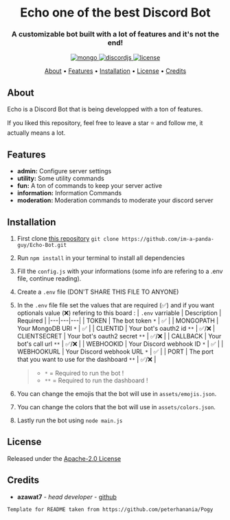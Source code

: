 <h1 align="center">
  Echo one of the best Discord Bot
  <br>
</h1>

<h3 align=center>A customizable bot built with a lot of features and it's not the end!</h3>

<div align="center">

 <a href="https://github.com/mongodb/mongo">
    <img src="https://img.shields.io/badge/MongoDB-%234ea94b.svg?&amp;style=for-the-badge&amp;logo=mongodb&amp;logoColor=white" alt="mongo" />
  </a>
  
  <a href="https://github.com/discordjs">
    <img src="https://img.shields.io/badge/discord.js-v12.5.3-blue.svg?logo=npm" alt="discordjs" />
  </a>

  <a href="https://github.com/im-a-panda-guy/EchoBot/blob/master/LICENSE">
    <img src="https://img.shields.io/badge/license-Apache%202-blue" alt="license" />
  </a>
 </div>

<p align="center">
  <a href="#about">About</a>
  •
  <a href="#features">Features</a>
  •
  <a href="#installation">Installation</a>
  •
  <a href="#license">License</a>
  •
  <a href="#credits">Credits</a>
</p>

## About

Echo is a Discord Bot that is being developped with a ton of features.

If you liked this repository, feel free to leave a star ⭐ and follow me, it actually means a lot.

## Features

- **admin:** Configure server settings
- **utility:** Some utility commands
- **fun:** A ton of commands to keep your server active
- **information:** Information Commands
- **moderation:** Moderation commands to moderate your discord server

## Installation

1. First clone [this repository](https://github.com/azawat7/EchoBot-OUTDATED) `git clone https://github.com/im-a-panda-guy/Echo-Bot.git`
2. Run `npm install` in your terminal to install all dependencies
3. Fill the `config.js` with your informations (some info are refering to a .env file, continue reading).
4. Create a `.env` file (DON'T SHARE THIS FILE TO ANYONE)
5. In the `.env` file file set the values that are required (✅) and if you want optionals value (❌) refering to this board :
   | `.env` varriable | Description | Required |
   |---|---|---|
   | TOKEN | The bot token `*` | ✅ |
   | MONGOPATH | Your MongoDB URI `*` | ✅ |
   | CLIENTID | Your bot's oauth2 id `**` | ✅/❌
   | CLIENTSECRET | Your bot's oauth2 secret `**` | ✅/❌ |
   | CALLBACK | Your bot's call url `**` | ✅/❌ |
   | WEBHOOKID | Your Discord webhook ID `*` | ✅ |
   | WEBHOOKURL | Your Discord webhook URL `*` | ✅ |
   | PORT | The port that you want to use for the dashboard `**` | ✅/❌ |

   > - `*` = Required to run the bot !
   > - `**` = Required to run the dashboard !

6. You can change the emojis that the bot will use in `assets/emojis.json`.
7. You can change the colors that the bot will use in `assets/colors.json`.
8. Lastly run the bot using `node main.js`

## License

Released under the [Apache-2.0 License](http://www.apache.org/licenses/LICENSE-2.0)

## Credits

- **azawat7** - _head developer_ - [github](https://github.com/azawat7)

`Template for README taken from https://github.com/peterhanania/Pogy`
